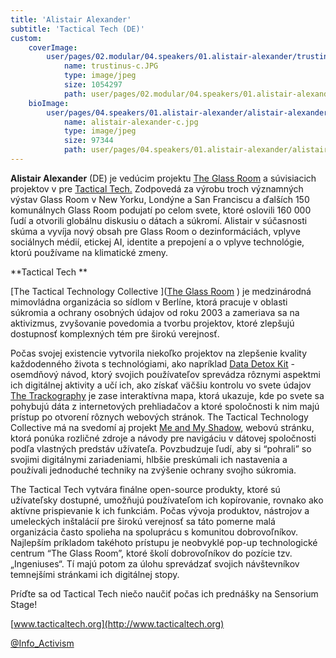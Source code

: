 ```yaml
---
title: 'Alistair Alexander'
subtitle: 'Tactical Tech (DE)'
custom:
    coverImage:
        user/pages/02.modular/04.speakers/01.alistair-alexander/trustinus-c.JPG:
            name: trustinus-c.JPG
            type: image/jpeg
            size: 1054297
            path: user/pages/02.modular/04.speakers/01.alistair-alexander/trustinus-c.JPG
    bioImage:
        user/pages/04.speakers/01.alistair-alexander/alistair-alexander-c.jpg:
            name: alistair-alexander-c.jpg
            type: image/jpeg
            size: 97344
            path: user/pages/04.speakers/01.alistair-alexander/alistair-alexander-c.jpg
---
```


**Alistair Alexander** (DE) je vedúcim projektu  [The Glass Room](https://www.theglassroom.org/) a súvisiacich projektov v pre [Tactical Tech.](http://www.tacticaltech.org) Zodpovedá za výrobu troch významných výstav Glass Room v New Yorku, Londýne a San Franciscu a ďalších 150 komunálnych Glass Room podujatí po celom svete, ktoré oslovili 160 000 ľudí a otvorili globálnu diskusiu o dátach a súkromí.
Alistair v súčasnosti skúma a vyvíja nový obsah pre Glass Room o dezinformáciách, vplyve sociálnych médií, etickej AI, identite a prepojení a o vplyve technológie, ktorú používame na klimatické zmeny.


**Tactical Tech **


[The Tactical Technology Collective ]([The Glass Room](https://www.theglassroom.org/) ) je medzinárodná mimovládna organizácia so sídlom v Berlíne, ktorá pracuje v oblasti súkromia a ochrany osobných údajov od roku 2003 a zameriava sa na aktivizmus, zvyšovanie povedomia a tvorbu projektov, ktoré zlepšujú dostupnosť komplexných tém pre širokú verejnosť.

Počas svojej existencie vytvorila niekoľko projektov na zlepšenie kvality každodenného života s technológiami, ako napríklad  [Data Detox Kit](https://theglassroomnyc.org/data-detox/) - osemdňový návod, ktorý svojich používateľov sprevádza rôznymi aspektmi ich digitálnej aktivity a učí ich, ako získať väčšiu kontrolu vo svete údajov [The Trackography](https://myshadow.org/trackography#what-is-trackography) je zase interaktívna mapa, ktorá ukazuje, kde po svete sa pohybujú dáta z internetových prehliadačov a ktoré spoločnosti k nim majú prístup po otvorení rôznych webových stránok. The Tactical Technology Collective má na svedomí aj projekt [Me and My Shadow](https://myshadow.org/), webovú stránku, ktorá ponúka rozličné zdroje a návody pre navigáciu v dátovej spoločnosti podľa vlastných predstáv užívateľa. Povzbudzuje ľudí, aby si “pohrali” so svojimi digitálnymi zariadeniami, hlbšie preskúmali ich nastavenia a používali jednoduché techniky na zvýšenie ochrany svojho súkromia.

The Tactical Tech vytvára finálne open-source produkty, ktoré sú užívateľsky dostupné, umožňujú používateľom ich kopírovanie, rovnako ako aktívne prispievanie k ich funkciám. Počas vývoja produktov, nástrojov a umeleckých inštalácií pre širokú verejnosť sa táto pomerne malá organizácia často spolieha na spoluprácu s komunitou dobrovoľníkov. Najlepším príkladom takéhoto prístupu je neobvyklé pop-up technologické centrum “The Glass Room”, ktoré školí dobrovoľníkov do pozície tzv. „Ingeniuses“. Tí majú potom za úlohu sprevádzať svojich návštevníkov temnejšími stránkami ich digitálnej stopy.

Príďte sa od Tactical Tech niečo naučiť počas ich prednášky na Sensorium Stage!

[www.tacticaltech.org](http://www.tacticaltech.org)

[@Info_Activism](https://twitter.com/info_activism)
